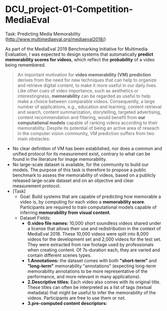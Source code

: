 # DCU_project-01-Competition-MediaEval

Task: Predicting Media Memorability
(http://www.multimediaeval.org/mediaeval2018/)

As part of the MediaEval 2019 Benchmarking Initiative for Multimedia Evaluation, I was expected to design systems that automatically **predict memorability scores for videos**, which reflect the **probability** of a video being remembered. 

> An important motivation for **video memorability (VM) prediction** derives from the need for new techniques that can help to organize and retrieve digital content, to make it more useful in our daily lives. Like other cues of video importance, such as aesthetics or interestingness, **memorability** can be regarded as useful to help make a choice between comparable videos. Consequently, a large number of applications, e.g., education and learning, content retrieval and search, content summarization, storytelling, targeted advertising, content recommendation and filtering, would benefit from **our computational models** capable of ranking videos according to their memorability. Despite its potential of being an active area of reseach in the computer vision community, VM prediction suffers from two main obstacles:
 - No clear definition of VM has been established, nor does a common and unified protocol for its measurement exist, contrary to what can be found in the literature for image memorability.
 - No large-scale dataset is available, for the community to build our models. The purpose of this task is therefore to propose a public benchmark to assess the memorability of videos, based on a publicly released large-scale dataset and on an objective and clear measurement protocol.
 - [Task]
   - Goal: Build systems that are capable of predicting how memorable a video is, by computing for each video a **memorability score**. Participants are required to train computational models capable of inferring **memorability from visual content**. 
   - Dataset Fields:
     - __0.video file names:__ 10,000 short soundless videos shared under a license that allows their use and redistribution in the context of MediaEval 2018. These 10,000 videos were split into 8,000 videos for the development set and 2,000 videos for the test set. They were extracted from raw footage used by professionals when creating content. Of 7s-duration each, they are varied and contain different scenes types. 
     - __1.Annotations:__ the dataset comes with both **"short-term"** and **"long-term"** memorability "annotations" (expecting long-term memorability annotations to be more representative of the performance, and more relevant in many applications).
     - __2.Descriptive titles:__ Each video also comes with its original title. These titles can often be interpreted as a list of tags (textual metadata) that might be useful to infer the memorability of the videos. Participants are free to use them or not.
     - __3.pre-computed content descriptors:__ 









































